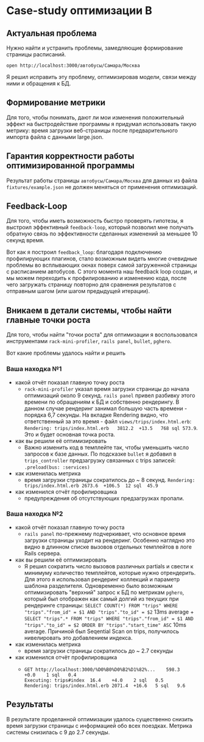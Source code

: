 # Case-study оптимизации B

## Актуальная проблема
Нужно найти и устранить проблемы, замедляющие формирование страницы расписаний.

`open http://localhost:3000/автобусы/Самара/Москва`

Я решил исправить эту проблему, оптимизировав модели, связи между ними и обращения к БД.

## Формирование метрики
Для того, чтобы понимать, дают ли мои изменения положительный эффект на быстродействие программы я придумал использовать такую метрику: время загрузки веб-страницы после предварительного импорта файла с данными large.json.

## Гарантия корректности работы оптимизированной программы
Результат работы страницы `автобусы/Самара/Москва` для данных из файла `fixtures/example.json` не должен меняться от применения оптимизаций.

## Feedback-Loop
Для того, чтобы иметь возможность быстро проверять гипотезы, я выстроил эффективный `feedback-loop`, который позволил мне получать обратную связь по эффективности сделанных изменений за меньшее 10 секунд время.

Вот как я построил `feedback_loop`: благодаря подключению профилирующих плагинов, стало возможным видеть многие очевидные проблемы во всплывающих окнах поверх самой загруженной страницы с расписанием автобусов.
С этого момента наш feedback loop создан, и мы можем переходить к профилированию и изменению кода, после чего загружать страницу повторно для сравнения результатов с отправным шагом (или шагом предыдущей итерации).

## Вникаем в детали системы, чтобы найти главные точки роста
Для того, чтобы найти "точки роста" для оптимизации я воспользовался инструментами `rack-mini-profiler`, `rails panel`, `bullet`, `pghero`.

Вот какие проблемы удалось найти и решить

### Ваша находка №1
- какой отчёт показал главную точку роста
  * `rack-mini-profiler` указал время загрузки страницы до начала оптимизаций около 9 секунд. `rails panel` привел разбивку этого времени по обращениям к БД и собственно рендерингу. В данном случае рендеринг занимал большую часть времени - порядка 6,7 секунды. На вкладке Rendering видно, что ответственный за это время - файл `views/trips/index.html.erb`: `Rendering: trips/index.html.erb	3812.2	+13.5	768 sql	573.9`. Это и будет основная точка роста.
- как вы решили её оптимизировать
  * Важно изменить код в темплейте так, чтобы уменьшить число запросов к базе данных. По подсказке `bullet` я добавил в `trips_controller` предзагрузку связанных с trips записей: `.preload(bus: :services)`
- как изменилась метрика
  * время загрузки страницы сократилось до ~ 8 секунд. `Rendering: trips/index.html.erb	2673.6	+106.5	12 sql	45.9`
- как изменился отчёт профилировщика
  * предупреждения об отсутствующих предзагрузках пропали.

### Ваша находка №2
- какой отчёт показал главную точку роста
  * `rails panel` по-прежнему подчеркивает, что основное время загрузки страницы уходит на рендеринг. Особенно наглядно это видно в длинном списке вызовов отдельных темплейтов в логе Rails сервера.
- как вы решили её оптимизировать
  * Я решил сократить число вызовов различных partials и свести к минимуму количество темплейтов, которые нужно отрендерить. Для этого я использовал рендеринг коллекций и параметр шаблона разделителя. Одновременно было возможным оптимизировать "верхний" запрос к БД по метрикам `pghero`, который был отображен как самый долгий из текущих при рендеринге страницы:
  `SELECT COUNT(*) FROM "trips" WHERE "trips"."from_id" = $1 AND "trips"."to_id" = $2` 13ms average +
  `SELECT "trips".* FROM "trips" WHERE "trips"."from_id" = $1 AND "trips"."to_id" = $2 ORDER BY "trips"."start_time" ASC` 10ms average. Причиной был Seqential Scan on trips, получилось нивелировать это добавлением индекса.
- как изменилась метрика
  * время загрузки страницы сократилось до ~ 2.7 секунды
- как изменился отчёт профилировщика
  * ```
    GET http://localhost:3000/%D0%B0%D0%B2%D1%82%...	598.3	+0.0	1 sql	0.4
    Executing: trips#index	16.4	+4.0	2 sql	0.5
    Rendering: trips/index.html.erb	2071.4	+16.6	5 sql	9.6
    ```

## Результаты
В результате проделанной оптимизации удалось существенно снизить время загрузки страницы с информацией обо всех поездках. Метрика системы снизилась с 9 до 2.7 секунды.
